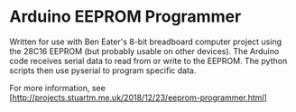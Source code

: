 # Arduino EEPROM Programmer

Written for use with Ben Eater's 8-bit breadboard computer project using the 28C16 EEPROM (but probably usable on other devices).  The Arduino code receives serial data to read from or write to the EEPROM.  The python scripts then use pyserial to program specific data.

For more information, see [http://projects.stuartm.me.uk/2018/12/23/eeprom-programmer.html]